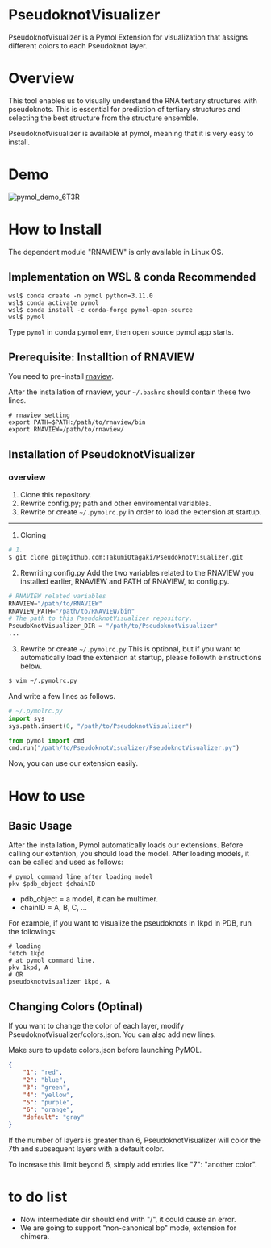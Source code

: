 # PseudoknotVisualizer
PseudoknotVisualizer is a Pymol Extension for visualization that assigns different colors to each Pseudoknot layer.

# Overview
This tool enables us to visually understand the RNA tertiary structures with pseudoknots.
This is essential for prediction of tertiary structures and selecting the best structure from the structure ensemble.

PseudoknotVisualizer is available at pymol, meaning that it is very easy to install.

# Demo
![pymol_demo_6T3R](https://github.com/user-attachments/assets/444dadcf-72f9-46cf-b442-484c611adcfd)


# How to Install
The dependent module "RNAVIEW"  is only available in Linux OS.
## Implementation on WSL & conda Recommended
```
wsl$ conda create -n pymol python=3.11.0
wsl$ conda activate pymol
wsl$ conda install -c conda-forge pymol-open-source
wsl$ pymol
```
Type `pymol` in conda pymol env, then open source pymol app starts.

## Prerequisite: Installtion of RNAVIEW
You need to pre-install [rnaview](https://github.com/rcsb/RNAView).

After the installation of rnaview, your `~/.bashrc` should contain these two lines.
```~/.bashrc
# rnaview setting
export PATH=$PATH:/path/to/rnaview/bin
export RNAVIEW=/path/to/rnaview/
```

## Installation of PseudoknotVisualizer
### overview
1. Clone this repository.
2. Rewrite config.py; path and other enviromental variables.
3. Rewrite or create `~/.pymolrc.py` in order to load the extension at startup.

-----

1. Cloning
```sh
# 1. 
$ git clone git@github.com:TakumiOtagaki/PseudoknotVisualizer.git
```

2. Rewriting config.py
Add the two variables related to the RNAVIEW you installed earlier, RNAVIEW and PATH of RNAVIEW, to config.py.
```config.py
# RNAVIEW related variables
RNAVIEW="/path/to/RNAVIEW"
RNAVIEW_PATH="/path/to/RNAVIEW/bin"
# The path to this PseudoknotVisualizer repository.
PseudoKnotVisualizer_DIR = "/path/to/PseudoknotVisualizer"
...
```

3. Rewrite or create `~/.pymolrc.py`
This is optional, but if you want to automatically load the extension at startup, please followth einstructions below.

```sh
$ vim ~/.pymolrc.py
```
And write a few lines as follows.
```~/.pymolrc.py
# ~/.pymolrc.py
import sys
sys.path.insert(0, "/path/to/PseudoknotVisualizer")

from pymol import cmd
cmd.run("/path/to/PseudoknotVisualizer/PseudoknotVisualizer.py")
```


Now, you can use our extension easily.

# How to use
## Basic Usage
After the installation, Pymol automatically loads our extensions.
Before calling our extention, you should load the model. 
After loading models, it can be called and used as follows:
```
# pymol command line after loading model
pkv $pdb_object $chainID
```
 - pdb_object = a model, it can be multimer.
 - chainID = A, B, C, ...

For example, if you want to visualize the pseudoknots in 1kpd in PDB, run the followings:
```
# loading
fetch 1kpd
# at pymol command line.
pkv 1kpd, A
# OR
pseudoknotvisualizer 1kpd, A
```


## Changing Colors (Optinal)
If you want to change the color of each layer, modify PseudoknotVisualizer/colors.json. You can also add new lines.

Make sure to update colors.json before launching PyMOL.

```colors.json
{
    "1": "red",
    "2": "blue",
    "3": "green",
    "4": "yellow",
    "5": "purple",
    "6": "orange",
    "default": "gray"
}
```
If the number of layers is greater than 6, PseudoknotVisualizer will color the 7th and subsequent layers with a default color.

To increase this limit beyond 6, simply add entries like "7": "another color".



# to do list 
- Now intermediate dir should end with "/", it could cause an error.
- We are going to support "non-canonical bp" mode, extension for chimera.


